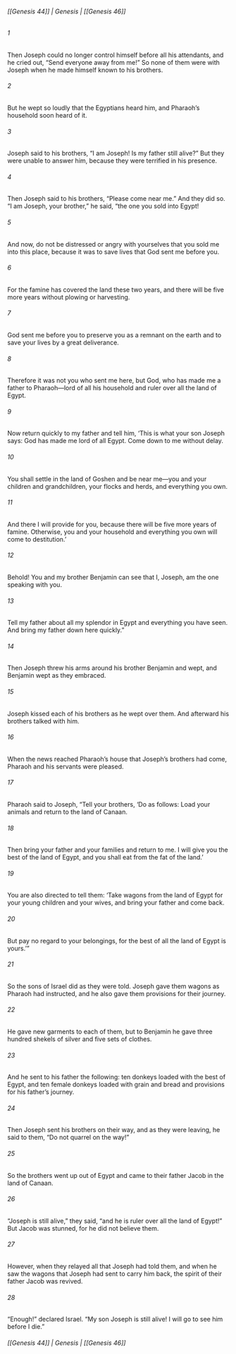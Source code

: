 ###### [[Genesis 44]] | Genesis | [[Genesis 46]]

###### 1
Then Joseph could no longer control himself before all his attendants, and he cried out, “Send everyone away from me!” So none of them were with Joseph when he made himself known to his brothers.
###### 2
But he wept so loudly that the Egyptians heard him, and Pharaoh’s household soon heard of it.
###### 3
Joseph said to his brothers, “I am Joseph! Is my father still alive?” But they were unable to answer him, because they were terrified in his presence.
###### 4
Then Joseph said to his brothers, “Please come near me.” And they did so. “I am Joseph, your brother,” he said, “the one you sold into Egypt!
###### 5
And now, do not be distressed or angry with yourselves that you sold me into this place, because it was to save lives that God sent me before you.
###### 6
For the famine has covered the land these two years, and there will be five more years without plowing or harvesting.
###### 7
God sent me before you to preserve you as a remnant on the earth and to save your lives by a great deliverance.
###### 8
Therefore it was not you who sent me here, but God, who has made me a father to Pharaoh—lord of all his household and ruler over all the land of Egypt.
###### 9
Now return quickly to my father and tell him, ‘This is what your son Joseph says: God has made me lord of all Egypt. Come down to me without delay.
###### 10
You shall settle in the land of Goshen and be near me—you and your children and grandchildren, your flocks and herds, and everything you own.
###### 11
And there I will provide for you, because there will be five more years of famine. Otherwise, you and your household and everything you own will come to destitution.’
###### 12
Behold! You and my brother Benjamin can see that I, Joseph, am the one speaking with you.
###### 13
Tell my father about all my splendor in Egypt and everything you have seen. And bring my father down here quickly.”
###### 14
Then Joseph threw his arms around his brother Benjamin and wept, and Benjamin wept as they embraced.
###### 15
Joseph kissed each of his brothers as he wept over them. And afterward his brothers talked with him.
###### 16
When the news reached Pharaoh’s house that Joseph’s brothers had come, Pharaoh and his servants were pleased.
###### 17
Pharaoh said to Joseph, “Tell your brothers, ‘Do as follows: Load your animals and return to the land of Canaan.
###### 18
Then bring your father and your families and return to me. I will give you the best of the land of Egypt, and you shall eat from the fat of the land.’
###### 19
You are also directed to tell them: ‘Take wagons from the land of Egypt for your young children and your wives, and bring your father and come back.
###### 20
But pay no regard to your belongings, for the best of all the land of Egypt is yours.’”
###### 21
So the sons of Israel did as they were told. Joseph gave them wagons as Pharaoh had instructed, and he also gave them provisions for their journey.
###### 22
He gave new garments to each of them, but to Benjamin he gave three hundred shekels of silver and five sets of clothes.
###### 23
And he sent to his father the following: ten donkeys loaded with the best of Egypt, and ten female donkeys loaded with grain and bread and provisions for his father’s journey.
###### 24
Then Joseph sent his brothers on their way, and as they were leaving, he said to them, “Do not quarrel on the way!”
###### 25
So the brothers went up out of Egypt and came to their father Jacob in the land of Canaan.
###### 26
“Joseph is still alive,” they said, “and he is ruler over all the land of Egypt!” But Jacob was stunned, for he did not believe them.
###### 27
However, when they relayed all that Joseph had told them, and when he saw the wagons that Joseph had sent to carry him back, the spirit of their father Jacob was revived.
###### 28
“Enough!” declared Israel. “My son Joseph is still alive! I will go to see him before I die.”

###### [[Genesis 44]] | Genesis | [[Genesis 46]]
